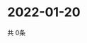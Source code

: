 # 2022-01-20
  共 0条

  <!-- BEGIN -->
  <!-- 最后更新时间Thu Jan 20 2022 12:07:37 GMT+0000 (Coordinated Universal Time) -->
  
  <!-- END -->
  
  